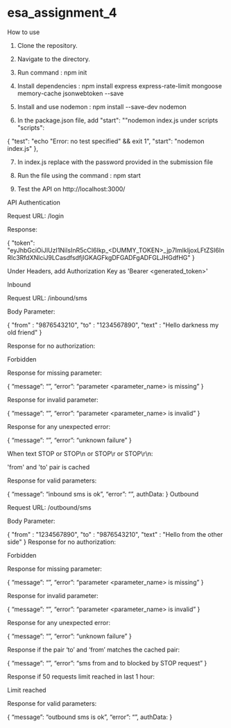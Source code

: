 # esa_assignment_4


How to use

1. Clone the repository.

2. Navigate to the directory.

3. Run command : npm init

4. Install dependencies : npm install express express-rate-limit mongoose memory-cache jsonwebtoken --save

5. Install and use nodemon : npm install --save-dev nodemon

6. In the package.json file, add "start": ""nodemon index.js under scripts
  "scripts": 
  
  {
    "test": "echo \"Error: no test specified\" && exit 1",
    "start": "nodemon index.js"
  },
  
7. In index.js replace <PASSWORD> with the password provided in the submission file
	
8. Run the file using the command : npm start
	
9. Test the API on http://localhost:3000/

	
API
Authentication

Request URL: /login

Response:

{
    "token": "eyJhbGciOiJIUzI1NiIsInR5cCI6Ikp_<DUMMY_TOKEN>_jp7ImlkIjoxLFtZSI6InRlc3RfdXNlciJ9LCasdfsdfjIGKAGFkgDFGADFgADFGLJHGdfHG"
}
	
Under Headers, add Authorization Key as 'Bearer <generated_token>'

Inbound

Request URL: /inbound/sms

Body Parameter:

{
	"from" : "9876543210",
	"to" : "1234567890",
	"text" : "Hello darkness my old friend"
}
	
Response for no authorization:

Forbidden
	
Response for missing parameter:

{
  “message”: “”,
  “error”: “parameter <parameter_name> is missing”
}
	
Response for invalid parameter:

{
  “message”: “”,
  “error”: “parameter <parameter_name> is invalid”
}
	
Response for any unexpected error:

{
  “message”: “”,
  “error”: “unknown failure”
}
	
When text STOP or STOP\n or STOP\r or STOP\r\n:

'from' and 'to' pair is cached 
	
Response for valid parameters:

{
  “message”: “inbound sms is ok”,
  “error”: “”,
  authData: <user data>
}
Outbound

Request URL: /outbound/sms

Body Parameter:

{
	"from" : "1234567890",
	"to" : "9876543210",
	"text" : "Hello from the other side"
}
Response for no authorization:

Forbidden
	
Response for missing parameter:

{
  “message”: “”,
  “error”: “parameter <parameter_name> is missing”
}
	
Response for invalid parameter:

{
  “message”: “”,
  “error”: “parameter <parameter_name> is invalid”
}
	
Response for any unexpected error:

{
  “message”: “”,
  “error”: “unknown failure”
}
	
Response if the pair ‘to’ and ‘from’ matches the cached pair:

{
  “message”: “”,
  “error”: “sms from <from> and to <to> blocked by STOP request”
}
	
Response if 50 requests limit reached in last 1 hour:

Limit reached
	
Response for valid parameters:

{
  “message”: “outbound sms is ok”,
  “error”: “”,
  authData: <user data>
}
